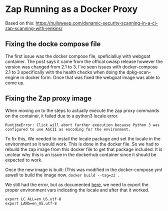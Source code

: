 # Zap Running as a Docker Proxy
Based on this: https://nullsweep.com/dynamic-security-scanning-in-a-ci-zap-scanning-with-jenkins/

## Fixing the docke compose file
The first issue was the docker compose file, speficialluy with webgoat container. The post says it came from the offical owasp release however the version was changed from 2.1 to 3. I've seen issues with docker-compose 2.1 to 3 specifically with the health checks when doing the dpkg-scan-engine in docker form. Once that was fixed the webgoat image was able to come up.

## Fixing the Zap proxy image
When moving on to the steps to actually execute the zap proxy commands on the container, it failed due to a python3 locale error. 

```RuntimeError: Click will abort further execution because Python 3 was configured to use ASCII as encoding for the environment. ```

To fix this, We needed to install the locale package and set the locale in the environment so it would work. This is done in the docker file. So we had to rebuild the zap image from this docker file to get that package included. It is unclear why this is an issue in the dockerhub container since it should be expected to work.

Once the new image is built: (This was modified in the docker-compose.yml aswell to build the image now.
```docker build --tag=z2 .```

We still had the error, but as documented [here](https://stackoverflow.com/questions/36651680/click-will-abort-further-execution-because-python-3-was-configured-to-use-ascii), we need to export the proper environment vars indicating the locale and after that it worked.

```
export LC_ALL=en_US.utf-8
export LANG=en_US.utf-8
```
